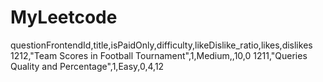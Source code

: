 # MyLeetcode

questionFrontendId,title,isPaidOnly,difficulty,likeDislike_ratio,likes,dislikes
1212,"Team Scores in Football Tournament",1,Medium,,10,0
1211,"Queries Quality and Percentage",1,Easy,0,4,12
